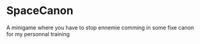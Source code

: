 # SpaceCanon
A minigame where you have to stop ennemie comming in some fixe canon for my personnal training
